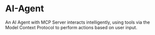 # AI-Agent
An AI Agent with MCP Server interacts intelligently, using tools via the Model Context Protocol to perform actions based on user input.
